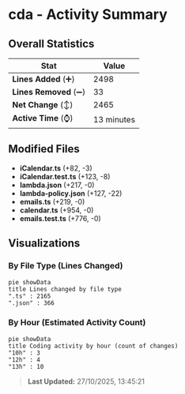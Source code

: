 # cda - Activity Summary 

## Overall Statistics

| Stat                   | Value                                                             |
| ---------------------- | ----------------------------------------------------------------- |
| **Lines Added** (➕)   | 2498                                          |
| **Lines Removed** (➖) | 33                                        |
| **Net Change** (↕)    | 2465                |
| **Active Time** (⌚)   | 13 minutes |


## Modified Files
- **iCalendar.ts** (+82, -3)
- **iCalendar.test.ts** (+123, -8)
- **lambda.json** (+217, -0)
- **lambda-policy.json** (+127, -22)
- **emails.ts** (+219, -0)
- **calendar.ts** (+954, -0)
- **emails.test.ts** (+776, -0)

## Visualizations

### By File Type (Lines Changed)

```mermaid
pie showData
title Lines changed by file type
".ts" : 2165
".json" : 366
```

### By Hour (Estimated Activity Count)

```mermaid
pie showData
title Coding activity by hour (count of changes)
"10h" : 3
"12h" : 4
"13h" : 10
```


> **Last Updated:** 27/10/2025, 13:45:21